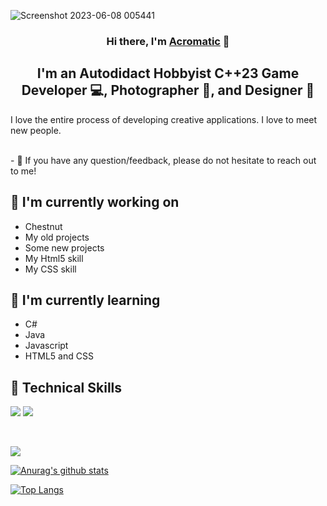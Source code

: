 

![Screenshot 2023-06-08 005441](https://github.com/Acromatic/Acromatic/assets/8341068/bf26f65d-0d31-48c9-8894-c0e60dd1ee9f)

<h3 align="center">
Hi there, I'm <a href="" target="_blank" rel="noreferrer">Acromatic</a> 👋
</h3>

<h2 align="center">
I'm an Autodidact Hobbyist C++23 Game Developer 💻, Photographer 📸, and Designer 🎨
</h2> 

I love the entire process of developing creative applications. I love to meet new people. 

</br>
- 💬 If you have any question/feedback, please do not hesitate to reach out to me!

## 🔭 I'm currently working on

- Chestnut
- My old projects
- Some new projects
- My Html5 skill
- My CSS skill

## 🌱 I'm currently learning

- C#
- Java
- Javascript
- HTML5 and CSS  

## 💼 Technical Skills


![](https://img.shields.io/badge/Code-JavaScript-informational?style=flat&logo=JavaScript&color=F7DF1E)
![](https://img.shields.io/badge/Code-HTML5-informational?style=flat&logo=HTML5&color=E34F26)

</br>

![](https://img.shields.io/badge/Style-CSS3-informational?style=flat&logo=CSS3&color=1572B6)



[![Anurag's github stats](https://github-readme-stats.vercel.app/api?username=Acromatic)](https://github.com/Acromatic)

[![Top Langs](https://github-readme-stats.vercel.app/api/top-langs/?username=Acromatic&layout=compact)](https://github.com/Acromatic)


